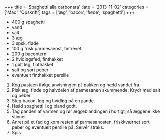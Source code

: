 +++
title = 'Spaghetti alla carbonara'
date = '2013-11-02'
categories = ['Mad', 'Opskrift']
tags = ['æg', 'bacon', 'fløde', 'spaghetti']
+++

* 400 g spaghetti
* vand
* salt
* 3 æg
* 3 spsk. fløde
* 100 g frisk parmesanost, fintrevet
* 200 g bacontern
* 2 hvidløgsfed, finthakket
* 1 gult løg, finthakket
* salt og sort peber
* eventuelt finthakket persille

1. Kog pastaen ifølge anvisningen på pakken og hæld vandet fra.
2. Pisk æg, fløde og halvdelen af parmesanen skummende. Krydr med salt og peber.
3. Steg bacon, løg og hvidløg på en pande.
4. Hæld spaghetti i og bland godt.
5. Tag panden af varmen og rør æggeblandingen i hurtigt, så æggene ikke stivner.
6. Anret på et fad og kom resten af parmesanosten, friskkværnet sort peber og eventuelt persille på. Servér straks.
7. Spis.
